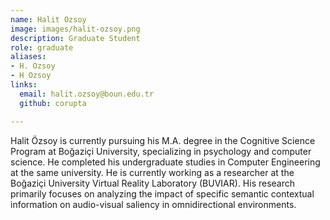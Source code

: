 ```yaml
---
name: Halit Ozsoy
image: images/halit-ozsoy.png
description: Graduate Student
role: graduate
aliases:
- H. Ozsoy
- H Ozsoy
links:
  email: halit.ozsoy@boun.edu.tr
  github: corupta

---
```

 
Halit Özsoy is currently pursuing his M.A. degree in the Cognitive Science Program at Boğaziçi University, specializing in psychology and computer science. He completed his undergraduate studies in Computer Engineering at the same university. He is currently working as a researcher at the Boğaziçi University Virtual Reality Laboratory (BUVIAR). His research primarily focuses on analyzing the impact of specific semantic contextual information on audio-visual saliency in omnidirectional environments.
